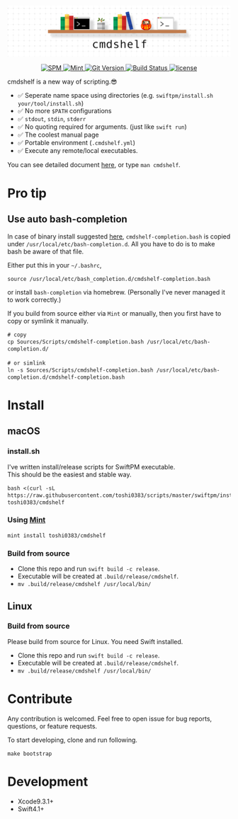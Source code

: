 <p align="center">
  <a href="https://github.com/toshi0383/cmdshelf">
    <img src="https://github.com/toshi0383/assets/blob/master/cmdshelf/banner.png" alt="XcodeGen" />
  </a>
</p>
<p align="center">
  <a href="https://swift.org/package-manager">
    <img src="https://img.shields.io/badge/SPM-compatible-brightgreen.svg?style=flat" alt="SPM" />
  </a>
  <a href="https://github.com/yonaskolb/Mint">
    <img src="https://img.shields.io/badge/Mint-compatible-brightgreen.svg?style=flat" alt="Mint" />
  </a>
  <a href="https://github.com/toshi0383/cmdshelf/releases">
    <img src="https://img.shields.io/github/release/toshi0383/cmdshelf.svg" alt="Git Version" />
  </a>
  <a href="https://www.bitrise.io/app/8cd851f423fba13c">
    <img src="https://app.bitrise.io/app/8cd851f423fba13c/status.svg?token=Y4cdlYz2JpdDVxAr1eiOEA&branch=master" alt="Build Status" />
  </a>
  <a href="https://github.com/toshi0383/cmdshelf/blob/master/LICENSE">
    <img src="https://img.shields.io/badge/license-MIT-lightgray.svg" alt="license" />
  </a>
</p>

cmdshelf is a new way of scripting.😎

- ✅ Seperate name space using directories (e.g. `swiftpm/install.sh` `your/tool/install.sh`)
- ✅ No more `$PATH` configurations
- ✅ `stdout`, `stdin`, `stderr`
- ✅ No quoting required for arguments. (just like `swift run`)
- ✅ The coolest manual page
- ✅ Portable environment (`.cmdshelf.yml`)
- ✅ Execute any remote/local executables.

You can see detailed document [here](docs/getting-started.md), or type `man cmdshelf`.

# Pro tip

## Use auto bash-completion
In case of binary install suggested [here](#installsh), `cmdshelf-completion.bash` is copied under `/usr/local/etc/bash-completion.d`. All you have to do is to make bash be aware of that file.

Either put this in your `~/.bashrc`,
```shell
source /usr/local/etc/bash_completion.d/cmdshelf-completion.bash
```

or install `bash-completion` via homebrew. (Personally I've never managed it to work correctly.)

If you build from source either via `Mint` or manually, then you first have to copy or symlink it manually.
```shell
# copy
cp Sources/Scripts/cmdshelf-completion.bash /usr/local/etc/bash-completion.d/

# or simlink
ln -s Sources/Scripts/cmdshelf-completion.bash /usr/local/etc/bash-completion.d/cmdshelf-completion.bash
```

# Install
## macOS
### install.sh
I've written install/release scripts for SwiftPM executable.  
This should be the easiest and stable way.
```
bash <(curl -sL https://raw.githubusercontent.com/toshi0383/scripts/master/swiftpm/install.sh) toshi0383/cmdshelf
```

### Using [Mint](https://github.com/yonaskolb/Mint)
```
mint install toshi0383/cmdshelf
```

### Build from source

- Clone this repo and run `swift build -c release`.
- Executable will be created at `.build/release/cmdshelf`.
- `mv .build/release/cmdshelf /usr/local/bin/`

## Linux
### Build from source

Please build from source for Linux. You need Swift installed.

- Clone this repo and run `swift build -c release`.
- Executable will be created at `.build/release/cmdshelf`.
- `mv .build/release/cmdshelf /usr/local/bin/`

# Contribute
Any contribution is welcomed.
Feel free to open issue for bug reports, questions, or feature requests.

To start developing, clone and run following.
```
make bootstrap
```

# Development
- Xcode9.3.1+
- Swift4.1+
